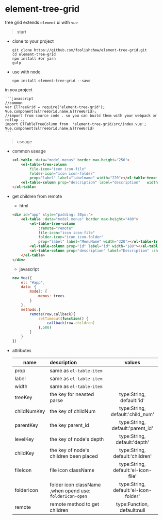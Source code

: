 # element-tree-grid

tree grid extends `element` ui  with `vue`

> start

- clone to your project
    ```shell
    git clone https://github.com/foolishchow/element-tree-grid.git
    cd element-tree-grid
    npm install #or yarn
    gulp 
    ```

- use with node
    ```shell
    npm install element-tree-grid --save
    ```
in you project 

    ```javascript
    //common 
    var ElTreeGrid = require('element-tree-grid');
    Vue.component(ElTreeGrid.name,ElTreeGrid);
    //import from source code . so you can build them with your webpack or rollup ..
    import ElTableTreeColumn from  'element-tree-grid/src/index.vue';
    Vue.component(ElTreeGrid.name,ElTreeGrid)
    ```


> useage   

- common useage
    ```html
    <el-table :data="model.menus" border max-height="250">
        <el-table-tree-column 
            file-icon="icon icon-file" 
            folder-icon="icon icon-folder" 
            prop="label" label="labelname" width="220"></el-table-tree-column>
        <el-table-column prop="description" label="description"   width="180"></el-table-column>
    </el-table>
    ```
- get children from remote
    - html
    ```html
    <div id="app" style="padding: 30px;">
        <el-table :data="model.menus" border max-height="400">
            <el-table-tree-column 
                :remote="remote"
                file-icon="icon icon-file" 
                folder-icon="icon icon-folder" 
                prop="label" label="MenuName" width="320"></el-table-tree-column>
            <el-table-column prop="id" label="id" width="180"></el-table-column>
            <el-table-column prop="description" label="Description" :show-overflow-tooltip="true" width="180"></el-table-column>
        </el-table>
    </div>
    ```
    - javascript   
    ```javascript
    new Vue({
        el: "#app",
        data: {
            model: {
                menus: trees
            }
        },
        methods:{
            remote(row,callback){
                setTimeout(function() {
                    callback(row.children)
                },500)
            }
        }
    })
    ```
- attributes

    | name          | description              | values          |
    | ------------- |:------------------------|:---------------:|
    | prop          | same as `el-table-item`  |                 |
    | label         | same as `el-table-item`  |                 |
    | width         | same as `el-table-item`  |                 |
    | treeKey       | the key for neasted parse|  type:String,<br> default:'id' |
    | childNumKey   | the key of childNum      |  type:String,<br> default:'child_num' |
    | parentKey     | the key parent_id        |  type:String, <br>default:'parent_id'|
    | levelKey      | the key of node's depth  |  type:String,<br> default:'depth'|
    | childKey      | the key of node's children been placed  |  type:String, <br>default:'children'|
    | fileIcon      | file icon className  |  type:String, <br>default:'el-icon-file'|
    | folderIcon      | folder icon className ,when opend use: `folderIcon-open`  |  type:String,<br> default:'el-icon-folder'|
    | remote       | remote method to get children | type:Function,<br/>default:null|


